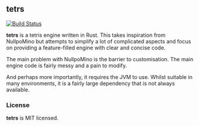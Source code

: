 ## tetrs
[![Build Status](https://travis-ci.org/tiehuis/tetrs.svg?branch=master)](https://travis-ci.org/tiehuis/tetrs)

**tetrs** is a tetris engine written in Rust. This takes inspiration from
NullpoMino but attempts to simplify a lot of complicated aspects and focus on
providing a feature-filled engine with clear and concise code.

The main problem with NullpoMino is the barrier to customisation. The main
engine code is fairly messy and a pain to modify.

And perhaps more importantly, it requires the JVM to use. Whilst suitable in
many environments, it is a fairly large dependency that is not always
available.

### License

**tetrs** is MIT licensed.
